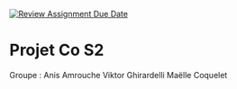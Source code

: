 [![Review Assignment Due Date](https://classroom.github.com/assets/deadline-readme-button-24ddc0f5d75046c5622901739e7c5dd533143b0c8e959d652212380cedb1ea36.svg)](https://classroom.github.com/a/tijRgSP0)

# Projet Co S2

Groupe : Anis Amrouche
Viktor Ghirardelli
Maëlle Coquelet